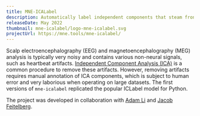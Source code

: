 ```yaml
---
title: MNE-ICALabel
description: Automatically label independent components that steam fron an Independent Component Analysis of brain signals.
releaseDate: May 2022
thumbnail: mne-icalabel/logo-mne-icalabel.svg
projectUrl: https://mne.tools/mne-icalabel/
---
```


Scalp electroencephalography (EEG) and magnetoencephalography (MEG) analysis is
typically very noisy and contains various non-neural signals, such as heartbeat
artifacts. [Independent Component Analysis (ICA)](https://en.wikipedia.org/wiki/Independent_component_analysis)
is a common procedure to remove these artifacts. However, removing artifacts requires
manual annotation of ICA components, which is subject to human error and very laborious
when operating on large datasets. The first versions of `mne-icalabel` replicated the
popular ICLabel model for Python.

The project was developed in collaboration with [Adam Li](https://adam2392.github.io/)
and [Jacob Feitelberg](https://github.com/jacobf18).
